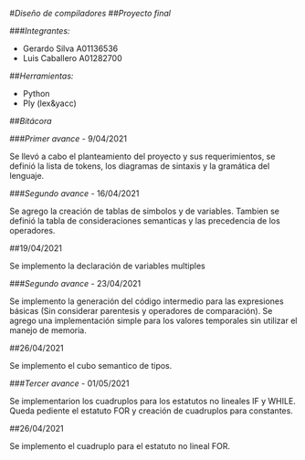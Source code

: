 #*Diseño de compiladores*
##*Proyecto final*

###*Integrantes:*
- Gerardo Silva A01136536
- Luis Caballero A01282700

##*Herramientas:*
- Python 
- Ply (lex&yacc)

##*Bitácora*

###*Primer avance* - 9/04/2021

Se llevó a cabo el planteamiento del proyecto y sus requerimientos, se definió la lista de tokens, los diagramas de sintaxis y la gramática del lenguaje.

###*Segundo avance* - 16/04/2021

Se agrego la creación de tablas de simbolos y de variables. Tambien se definió la tabla de consideraciones semanticas y las precedencia de los operadores.


##19/04/2021

Se implemento la declaración de variables multiples 

###*Segundo avance* - 23/04/2021

Se implemento la generación del código intermedio para las expresiones básicas (Sin considerar parentesis y operadores de comparación). Se agrego una implementación simple para los valores temporales sin utilizar el manejo de memoria.

##26/04/2021

Se implemento el cubo semantico de tipos.

###*Tercer avance* - 01/05/2021

Se implementarion los cuadruplos para los estatutos no lineales IF y WHILE. Queda pediente el estatuto FOR y creación de cuadruplos para constantes.    

##26/04/2021

Se implemento el cuadruplo para el estatuto no lineal FOR.
